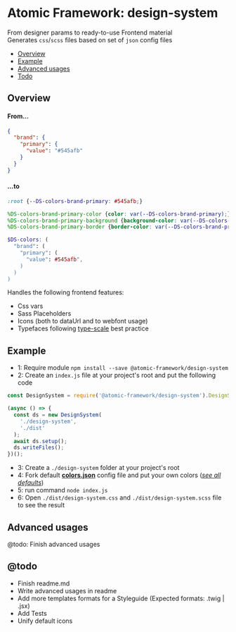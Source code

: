 # Atomic Framework: design-system
From designer params to ready-to-use Frontend material  
Generates `css`/`scss` files based on set of `json` config files

- [Overview](#overview)
- [Example](#example)
- [Advanced usages](#advanced-usages)
- [Todo](#todo)

## Overview
#### From...
``` json
{
  "brand": {
    "primary": {
      "value": "#545afb"
    }
  }
}
```
#### ...to
``` css
:root {--DS-colors-brand-primary: #545afb;}
```
``` scss
%DS-colors-brand-primary-color {color: var(--DS-colors-brand-primary);}
%DS-colors-brand-primary-background {background-color: var(--DS-colors-brand-primary);}
%DS-colors-brand-primary-border {border-color: var(--DS-colors-brand-primary);}
```
``` scss
$DS-colors: (
  "brand": (
    "primary": (
      "value": #545afb",
    )
  )
)
```

Handles the following frontend features:
- Css vars
- Sass Placeholders
- Icons (both to dataUrl and to webfont usage)
- Typefaces following [type-scale](https://type-scale.com/) best practice

## Example 
- 1: Require module `npm install --save @atomic-framework/design-system`  
- 2: Create an `index.js` file at your project's root and put the following code  
``` javascript
const DesignSystem = require('@atomic-framework/design-system').DesignSystem;

(async () => {
  const ds = new DesignSystem(
    './design-system',
    './dist'
  );
  await ds.setup();
  ds.writeFiles();
})();
```
- 3: Create a `./design-system` folder at your project's root
- 4: Fork default **[colors.json](https://github.com/atomic-framework-project/design-system/blob/master/defaults/colors/colors.json)** config file and put your own colors ([*see all defaults*](https://github.com/atomic-framework-project/design-system/tree/master/defaults))
- 5: run command `node index.js`
- 6: Open `./dist/design-system.css` and `./dist/design-system.scss` file to see the result

## Advanced usages
@todo: Finish advanced usages

## @todo
- Finish readme.md
- Write advanced usages in readme
- Add more templates formats for a Styleguide (Expected formats: .twig | .jsx)
- Add Tests
- Unify default icons
